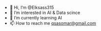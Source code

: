 - 👋 Hi, I’m @Elksass315
- 👀 I’m interested in AI & Data scince
- 🌱 I’m currently learning AI
- 📫 How to reach me qsasomar@gmail.com
